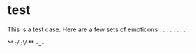 # test
This is a test case.
Here are a few sets of emoticons
.
.
.
.
.
.
.
.
.

 ^_^ 
 :/
 :'/
 *_*
 -_-
